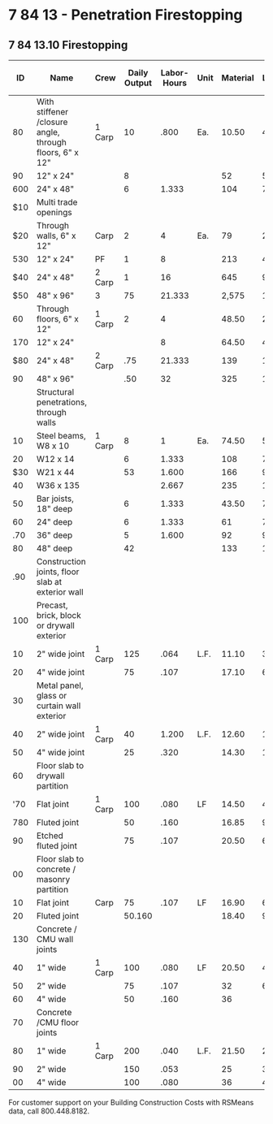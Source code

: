 # 7 84 13 - Penetration Firestopping  
## 7 84 13.10 Firestopping

| ID   | Name                                                                 | Crew   | Daily Output | Labor-Hours | Unit | Material | Labor | Equipment | Total   | Total Incl O&P |
|------|----------------------------------------------------------------------|--------|--------------|-------------|------|----------|-------|-----------|---------|----------------|
| 80   | With stiffener /closure angle, through floors, 6" x 12"              | 1 Carp | 10           | .800        | Ea.  | 10.50    | 455   |           | 55.50   | 78.50          |
| 90   | 12" x 24"                                                            |        | 8            |             |      | 52       | 56.50 |           | 108.50  | 141            |
| 600  | 24" x 48"                                                            |        | 6            | 1.333       |      | 104      | 75    |           | 179     | 226            |
| $10  | Multi trade openings                                                  |        |              |             |      |          |       |           |         |                |
| $20  | Through walls, 6" x 12"                                              | Carp   | 2            | 4           | Ea.  | 79       | 225   |           | 304     | 420            |
| 530  | 12" x 24"                                                            | PF     | 1            | 8           |      | 213      | 450   |           | 663     | 905            |
| $40  | 24" x 48"                                                            | 2 Carp | 1            | 16          |      | 645      | 900   |           | 1,545   | 2,050          |
| $50  | 48" x 96"                                                            | 3      | 75           | 21.333      |      | 2,575    | 1,200 |           | 3,775   | 4,625          |
| 60   | Through floors, 6" x 12"                                             | 1 Carp | 2            | 4           |      | 48.50    | 225   |           | 273.50  | 390            |
| 170  | 12" x 24"                                                            |        |              | 8           |      | 64.50    | 450   |           | 514.50  | 740            |
| $80  | 24" x 48"                                                            | 2 Carp | .75          | 21.333      |      | 139      | 1,200 |           | 1,339   | 1,950          |
| 90   | 48" x 96"                                                            |        | .50          | 32          |      | 325      | 1,800 |           | 2,125   | 3,025          |
|      | Structural penetrations, through walls                                |        |              |             |      |          |       |           |         |                |
| 10   | Steel beams, W8 x 10                                                  | 1 Carp | 8            | 1           | Ea.  | 74.50    | 56.50 |           | 131     | 166            |
| 20   | W12 x 14                                                              |        | 6            | 1.333       |      | 108      | 75    |           | 183     | 231            |
| $30  | W21 x 44                                                              |        | 53           | 1.600       |      | 166      | 90    |           | 256     | 315            |
| 40   | W36 x 135                                                             |        |              | 2.667       |      | 235      | 150   |           | 385     | 480            |
| 50   | Bar joists, 18" deep                                                  |        | 6            | 1.333       |      | 43.50    | 75    |           | 118.50  | 160            |
| 60   | 24" deep                                                              |        | 6            | 1.333       |      | 61       | 75    |           | 136     | 180            |
| .70  | 36" deep                                                              |        | 5            | 1.600       |      | 92       | 90    |           | 182     | 235            |
| 80   | 48" deep                                                              |        | 42           |             |      | 133      | 113   | 4         | 246     | 315            |
| .90  | Construction joints, floor slab at exterior wall                      |        |              |             |      |          |       |           |         |                |
| 100  | Precast, brick, block or drywall exterior                             |        |              |             |      |          |       |           |         |                |
| 10   | 2" wide joint                                                         | 1 Carp | 125          | .064        | L.F. | 11.10    | 3.60  |           | 14.70   | 717.55         |
| 20   | 4" wide joint                                                         |        | 75           | .107        |      | 17.10    | 61    |           | 23.10   | 28             |
| 30   | Metal panel, glass or curtain wall exterior                           |        |              |             |      |          |       |           |         |                |
| 40   | 2" wide joint                                                         | 1 Carp | 40           | 1.200       | L.F. | 12.60    | 11.25 |           | 23.85   | 30.50          |
| 50   | 4" wide joint                                                         |        | 25           | .320        |      | 14.30    | 18    |           | 32.30   | 43             |
| 60   | Floor slab to drywall partition                                       |        |              |             |      |          |       |           |         |                |
| '70  | Flat joint                                                            | 1 Carp | 100          | .080        | LF   | 14.50    | 4.50  |           | 19      | 22.50          |
| 780  | Fluted joint                                                          |        | 50           | .160        |      | 16.85    | 9     |           | 25.85   | 32             |
| 90   | Etched fluted joint                                                   |        | 75           | .107        |      | 20.50    | 6     |           | 26.50   | 31.50          |
| 00   | Floor slab to concrete / masonry partition                            |        |              |             |      |          |       |           |         |                |
| 10   | Flat joint                                                            | Carp   | 75           | .107        | LF   | 16.90    | 6     |           | 22.90   | 27.50          |
| 20   | Fluted joint                                                          |        | 50.160       |             |      | 18.40    | 9     |           | 27.40   | 33.50          |
| 130  | Concrete / CMU wall joints                                            |        |              |             |      |          |       |           |         |                |
| 40   | 1" wide                                                               | 1 Carp | 100          | .080        | LF   | 20.50    | 4.50  |           | 254     | 2933           |
| 50   | 2" wide                                                               |        | 75           | .107        |      | 32       | 69    |           | 38      | 44             |
| 60   | 4" wide                                                               |        | 50           | .160        |      | 36       |       |           | 45      | 53.50          |
| 70   | Concrete /CMU floor joints                                            |        |              |             |      |          |       |           |         |                |
| 80   | 1" wide                                                               | 1 Carp | 200          | .040        | L.F. | 21.50    | 2.25  |           | 23.75   | 27.50          |
| 90   | 2" wide                                                               |        | 150          | .053        |      | 25       | 3     |           | 28      | 32             |
| 00   | 4" wide                                                               |        | 100          | .080        |      | 36       | 4.50  |           | 40.50   | 46.50          |

For customer support on your Building Construction Costs with RSMeans data, call 800.448.8182.